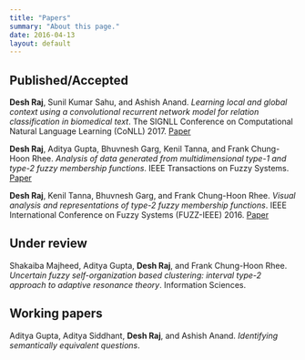 ```yaml
---
title: "Papers"
summary: "About this page."
date: 2016-04-13
layout: default
---
```


## Published/Accepted
**Desh Raj**, Sunil Kumar Sahu, and Ashish Anand. *Learning local and global context using a convolutional recurrent network model for relation classification in biomedical text*. The SIGNLL Conference on Computational Natural Language Learning (CoNLL) 2017. [Paper](http://www.aclweb.org/anthology/K/K17/K17-1032.pdf)

**Desh Raj**, Aditya Gupta, Bhuvnesh Garg, Kenil Tanna, and Frank Chung-Hoon Rhee. *Analysis of data generated from multidimensional type-1 and type-2 fuzzy membership functions*. IEEE Transactions on Fuzzy Systems. [Paper](http://ieeexplore.ieee.org/document/7888454/)

**Desh Raj**, Kenil Tanna, Bhuvnesh Garg, and Frank Chung-Hoon Rhee. *Visual analysis and representations of type-2 fuzzy membership functions*. IEEE International Conference on Fuzzy Systems (FUZZ-IEEE) 2016. [Paper](http://ieeexplore.ieee.org/document/7737735/)

## Under review

Shakaiba Majheed, Aditya Gupta, **Desh Raj**, and Frank Chung-Hoon Rhee. *Uncertain fuzzy self-organization based clustering: interval type-2 approach to adaptive resonance theory*. Information Sciences.

## Working papers

Aditya Gupta, Aditya Siddhant, **Desh Raj**, and Ashish Anand. *Identifying semantically equivalent questions*.
